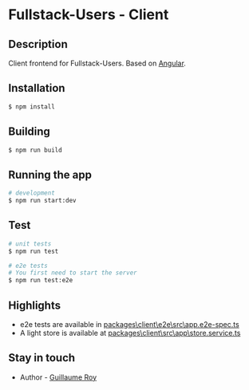 # Fullstack-Users - Client

## Description

Client frontend for Fullstack-Users. Based on [Angular](https://angular.io).

## Installation

```bash
$ npm install
```

## Building

```bash
$ npm run build
```

## Running the app

```bash
# development
$ npm run start:dev
```

## Test

```bash
# unit tests
$ npm run test

# e2e tests
# You first need to start the server
$ npm run test:e2e
```

## Highlights

* e2e tests are available in [packages\client\e2e\src\app.e2e-spec.ts](packages\client\e2e\src\app.e2e-spec.ts)
* A light store is available at [packages\client\src\app\store.service.ts](packages\client\src\app\store.service.ts)

## Stay in touch

- Author - [Guillaume Roy](https://github.com/guillaume-roy)

